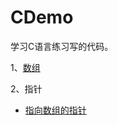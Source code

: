 CDemo
=====
学习C语言练习写的代码。

1、[数组](src/array/array.c)

2、指针

* [指向数组的指针](src/pointer/pointer_to_array.c)